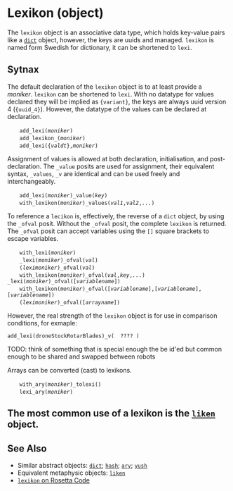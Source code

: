 # Lexikon (object)
The `lexikon` object is an associative data type, which holds key-value pairs like a [`dict`](./dict.md) object, however, the keys are uuids and managed. `lexikon` is named form Swedish for dictionary, it can be shortened to `lexi`.

## Sytnax
The default declaration of the `lexikon` object is to at least provide a *moniker*. `lexikon` can be shortened to `lexi`. With no datatype for values declared they will  be implied as `{variant}`, the keys are always uuid version 4 (`{uuid_4}`). However, the datatype of the values can be declared at declaration.

&nbsp;&nbsp;&nbsp;&nbsp;&nbsp;&nbsp; `add_lexi(`*`moniker`*`)`<br>
&nbsp;&nbsp;&nbsp;&nbsp;&nbsp;&nbsp; `add_lexikon_(`*`moniker`*`)`<br>
&nbsp;&nbsp;&nbsp;&nbsp;&nbsp;&nbsp; `add_lexi({`*`valdt`*`},`*`moniker`*`)`

Assignment of values is allowed at both declaration, initialisation, and post-declaration. The `_value` posits are used for assignment, their equivalent syntax, `_values`, `_v` are identical and can be used freely and interchangeably.

&nbsp;&nbsp;&nbsp;&nbsp;&nbsp;&nbsp; `add_lexi(`*`moniker`*`)_value(`*`key`*`)`<br>
&nbsp;&nbsp;&nbsp;&nbsp;&nbsp;&nbsp; `with_lexikon(`*`moniker`*`)_values(`*`val1`*`,`*`val2`*`,`*`...`*`)`

To reference a `lecikon` is, effectively, the reverse of a `dict` object, by using the `_ofval` posit. Without the `_ofval` posit, the complete `lexikon` is returned. The `_ofval` posit can accept variables using the `[]` square brackets to escape variables.

&nbsp;&nbsp;&nbsp;&nbsp;&nbsp;&nbsp; `with_lexi(`*`moniker`*`)`<br>
&nbsp;&nbsp;&nbsp;&nbsp;&nbsp;&nbsp; `_lexi(`*`moniker`*`)_ofval(`*`val`*`)`<br>
&nbsp;&nbsp;&nbsp;&nbsp;&nbsp;&nbsp; `(`*`leximoniker`*`)_ofval(`*`val`*`)`<br>
&nbsp;&nbsp;&nbsp;&nbsp;&nbsp;&nbsp; `with_lexikon(`*`moniker`*`)_ofval(`*`val`*`,`*`key`*`,`*`...`*`)`
&nbsp;&nbsp;&nbsp;&nbsp;&nbsp;&nbsp; `_lexi(`*`moniker`*`)_ofval([`*`variablename`*`])`<br>
&nbsp;&nbsp;&nbsp;&nbsp;&nbsp;&nbsp; `with_lexikon(`*`moniker`*`)_ofval([`*`variablename`*`],[`*`variablename`*`],[`*`variablename`*`])`<br>
&nbsp;&nbsp;&nbsp;&nbsp;&nbsp;&nbsp; `(`*`leximoniker`*`)_ofval([`*`arrayname`*`])`

However, the real strength of the `lexikon` object is for use in comparison conditions, for exmaple:
```diego
add_lexi(droneStockRotarBlades)_v(  ???? )

```
TODO: think of something that is special enough the be id'ed but common enough to be shared and swapped between robots

Arrays can be converted (cast) to lexikons.

&nbsp;&nbsp;&nbsp;&nbsp;&nbsp;&nbsp; `with_ary(`*`moniker`*`)_tolexi()`<br>
&nbsp;&nbsp;&nbsp;&nbsp;&nbsp;&nbsp; `lexi_ary(`*`moniker`*`)`<br>

The most common use of a lexikon is the [`liken`](../../metaphysic/obj/liken.md) object.
---
## See Also

* Similar abstract objects: [`dict`](./dict.md); [`hash`](./hash.md); [`ary`](./ary.md); [`yush`](./yush.md)
* Equivalent metaphysic objects: [`liken`](../../metaphysic/obj/liken.md)
* [`lexikon` on Rosetta Code](https://rosettacode.org/wiki/Associative_array/Creation#Diego)






